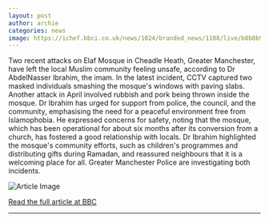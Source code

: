 ```yaml
---
layout: post
author: archie
categories: news
image: https://ichef.bbci.co.uk/news/1024/branded_news/1108/live/b8b8b930-8a3c-11f0-a107-b1e54fc8eabd.jpg
---
```

Two recent attacks on Elaf Mosque in Cheadle Heath, Greater Manchester, have left the local Muslim community feeling unsafe, according to Dr AbdelNasser Ibrahim, the imam. In the latest incident, CCTV captured two masked individuals smashing the mosque's windows with paving slabs. Another attack in April involved rubbish and pork being thrown inside the mosque. Dr Ibrahim has urged for support from police, the council, and the community, emphasising the need for a peaceful environment free from Islamophobia. He expressed concerns for safety, noting that the mosque, which has been operational for about six months after its conversion from a church, has fostered a good relationship with locals. Dr Ibrahim highlighted the mosque's community efforts, such as children's programmes and distributing gifts during Ramadan, and reassured neighbours that it is a welcoming place for all. Greater Manchester Police are investigating both incidents.

![Article Image](https://ichef.bbci.co.uk/news/1024/branded_news/1108/live/b8b8b930-8a3c-11f0-a107-b1e54fc8eabd.jpg)

[Read the full article at BBC](https://www.bbc.com/news/articles/cdxqlpze88ro?at_medium=RSS&at_campaign=rss)

---
